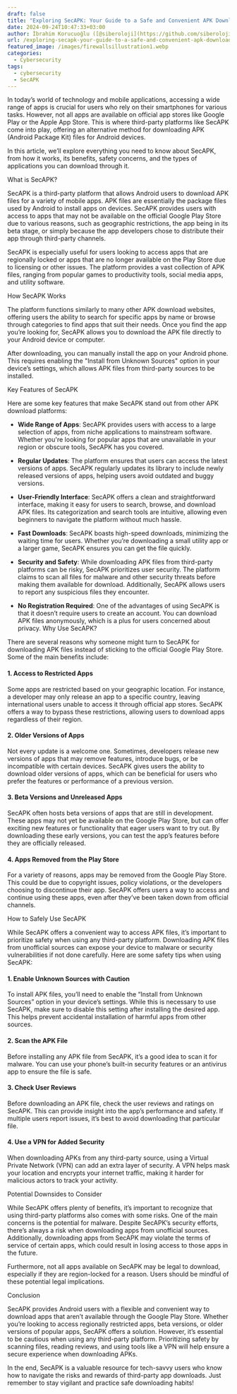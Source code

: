 ```yaml
---
draft: false
title: "Exploring SecAPK: Your Guide to a Safe and Convenient APK Download Platform"
date: 2024-09-24T10:47:33+03:00
author: İbrahim Korucuoğlu ([@siberoloji](https://github.com/siberoloji))
url: /exploring-secapk-your-guide-to-a-safe-and-convenient-apk-download-platform/
featured_image: /images/firewallsillustration1.webp
categories:
  - Cybersecurity
tags:
  - cybersecurity
  - SecAPK
---
```



In today’s world of technology and mobile applications, accessing a wide range of apps is crucial for users who rely on their smartphones for various tasks. However, not all apps are available on official app stores like Google Play or the Apple App Store. This is where third-party platforms like SecAPK come into play, offering an alternative method for downloading APK (Android Package Kit) files for Android devices.



In this article, we’ll explore everything you need to know about SecAPK, from how it works, its benefits, safety concerns, and the types of applications you can download through it.



What is SecAPK?



SecAPK is a third-party platform that allows Android users to download APK files for a variety of mobile apps. APK files are essentially the package files used by Android to install apps on devices. SecAPK provides users with access to apps that may not be available on the official Google Play Store due to various reasons, such as geographic restrictions, the app being in its beta stage, or simply because the app developers chose to distribute their app through third-party channels.



SecAPK is especially useful for users looking to access apps that are regionally locked or apps that are no longer available on the Play Store due to licensing or other issues. The platform provides a vast collection of APK files, ranging from popular games to productivity tools, social media apps, and utility software.



How SecAPK Works



The platform functions similarly to many other APK download websites, offering users the ability to search for specific apps by name or browse through categories to find apps that suit their needs. Once you find the app you’re looking for, SecAPK allows you to download the APK file directly to your Android device or computer.



After downloading, you can manually install the app on your Android phone. This requires enabling the "Install from Unknown Sources" option in your device’s settings, which allows APK files from third-party sources to be installed.



Key Features of SecAPK



Here are some key features that make SecAPK stand out from other APK download platforms:


* **Wide Range of Apps**: SecAPK provides users with access to a large selection of apps, from niche applications to mainstream software. Whether you're looking for popular apps that are unavailable in your region or obscure tools, SecAPK has you covered.

* **Regular Updates**: The platform ensures that users can access the latest versions of apps. SecAPK regularly updates its library to include newly released versions of apps, helping users avoid outdated and buggy versions.

* **User-Friendly Interface**: SecAPK offers a clean and straightforward interface, making it easy for users to search, browse, and download APK files. Its categorization and search tools are intuitive, allowing even beginners to navigate the platform without much hassle.

* **Fast Downloads**: SecAPK boasts high-speed downloads, minimizing the waiting time for users. Whether you’re downloading a small utility app or a larger game, SecAPK ensures you can get the file quickly.

* **Security and Safety**: While downloading APK files from third-party platforms can be risky, SecAPK prioritizes user security. The platform claims to scan all files for malware and other security threats before making them available for download. Additionally, SecAPK allows users to report any suspicious files they encounter.

* **No Registration Required**: One of the advantages of using SecAPK is that it doesn’t require users to create an account. You can download APK files anonymously, which is a plus for users concerned about privacy.
Why Use SecAPK?



There are several reasons why someone might turn to SecAPK for downloading APK files instead of sticking to the official Google Play Store. Some of the main benefits include:


#### 1. Access to Restricted Apps



Some apps are restricted based on your geographic location. For instance, a developer may only release an app to a specific country, leaving international users unable to access it through official app stores. SecAPK offers a way to bypass these restrictions, allowing users to download apps regardless of their region.


#### 2. Older Versions of Apps



Not every update is a welcome one. Sometimes, developers release new versions of apps that may remove features, introduce bugs, or be incompatible with certain devices. SecAPK gives users the ability to download older versions of apps, which can be beneficial for users who prefer the features or performance of a previous version.


#### 3. Beta Versions and Unreleased Apps



SecAPK often hosts beta versions of apps that are still in development. These apps may not yet be available on the Google Play Store, but can offer exciting new features or functionality that eager users want to try out. By downloading these early versions, you can test the app’s features before they are officially released.


#### 4. Apps Removed from the Play Store



For a variety of reasons, apps may be removed from the Google Play Store. This could be due to copyright issues, policy violations, or the developers choosing to discontinue their app. SecAPK offers users a way to access and continue using these apps, even after they’ve been taken down from official channels.



How to Safely Use SecAPK



While SecAPK offers a convenient way to access APK files, it’s important to prioritize safety when using any third-party platform. Downloading APK files from unofficial sources can expose your device to malware or security vulnerabilities if not done carefully. Here are some safety tips when using SecAPK:


#### 1. Enable Unknown Sources with Caution



To install APK files, you’ll need to enable the “Install from Unknown Sources” option in your device’s settings. While this is necessary to use SecAPK, make sure to disable this setting after installing the desired app. This helps prevent accidental installation of harmful apps from other sources.


#### 2. Scan the APK File



Before installing any APK file from SecAPK, it’s a good idea to scan it for malware. You can use your phone’s built-in security features or an antivirus app to ensure the file is safe.


#### 3. Check User Reviews



Before downloading an APK file, check the user reviews and ratings on SecAPK. This can provide insight into the app’s performance and safety. If multiple users report issues, it’s best to avoid downloading that particular file.


#### 4. Use a VPN for Added Security



When downloading APKs from any third-party source, using a Virtual Private Network (VPN) can add an extra layer of security. A VPN helps mask your location and encrypts your internet traffic, making it harder for malicious actors to track your activity.



Potential Downsides to Consider



While SecAPK offers plenty of benefits, it’s important to recognize that using third-party platforms also comes with some risks. One of the main concerns is the potential for malware. Despite SecAPK’s security efforts, there’s always a risk when downloading apps from unofficial sources. Additionally, downloading apps from SecAPK may violate the terms of service of certain apps, which could result in losing access to those apps in the future.



Furthermore, not all apps available on SecAPK may be legal to download, especially if they are region-locked for a reason. Users should be mindful of these potential legal implications.



Conclusion



SecAPK provides Android users with a flexible and convenient way to download apps that aren’t available through the Google Play Store. Whether you’re looking to access regionally restricted apps, beta versions, or older versions of popular apps, SecAPK offers a solution. However, it’s essential to be cautious when using any third-party platform. Prioritizing safety by scanning files, reading reviews, and using tools like a VPN will help ensure a secure experience when downloading APKs.



In the end, SecAPK is a valuable resource for tech-savvy users who know how to navigate the risks and rewards of third-party app downloads. Just remember to stay vigilant and practice safe downloading habits!
